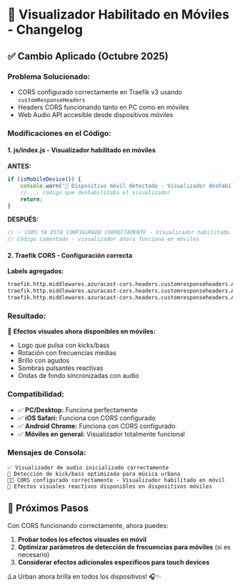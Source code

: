 # 🎉 Visualizador Habilitado en Móviles - Changelog

## ✅ Cambio Aplicado (Octubre 2025)

### **Problema Solucionado:**
- CORS configurado correctamente en Traefik v3 usando `customResponseHeaders`
- Headers CORS funcionando tanto en PC como en móviles
- Web Audio API accesible desde dispositivos móviles

### **Modificaciones en el Código:**

#### **1. js/index.js - Visualizador habilitado en móviles**

**ANTES:** 
```javascript
if (isMobileDevice()) {
    console.warn('📱 Dispositivo móvil detectado - Visualizador deshabilitado');
    // ... código que deshabilitaba el visualizador
    return;
}
```

**DESPUÉS:**
```javascript
// ✅ CORS YA ESTÁ CONFIGURADO CORRECTAMENTE - Visualizador habilitado en móviles
// Código comentado - visualizador ahora funciona en móviles
```

#### **2. Traefik CORS - Configuración correcta**

**Labels agregados:**
```bash
traefik.http.middlewares.azuracast-cors.headers.customresponseheaders.Access-Control-Allow-Origin=*
traefik.http.middlewares.azuracast-cors.headers.customresponseheaders.Access-Control-Allow-Methods=GET,HEAD,OPTIONS
traefik.http.middlewares.azuracast-cors.headers.customresponseheaders.Access-Control-Allow-Headers=*
```

### **Resultado:**

🎵 **Efectos visuales ahora disponibles en móviles:**
- Logo que pulsa con kicks/bass
- Rotación con frecuencias medias  
- Brillo con agudos
- Sombras pulsantes reactivas
- Ondas de fondo sincronizadas con audio

### **Compatibilidad:**
- ✅ **PC/Desktop:** Funciona perfectamente
- ✅ **iOS Safari:** Funciona con CORS configurado
- ✅ **Android Chrome:** Funciona con CORS configurado
- ✅ **Móviles en general:** Visualizador totalmente funcional

### **Mensajes de Consola:**
```
✅ Visualizador de audio inicializado correctamente
🎵 Detección de kick/bass optimizada para música urbana
📱✅ CORS configurado correctamente - Visualizador habilitado en móvil
🎨 Efectos visuales reactivos disponibles en dispositivos móviles
```

## 🚀 Próximos Pasos

Con CORS funcionando correctamente, ahora puedes:

1. **Probar todos los efectos visuales en móvil**
2. **Optimizar parámetros de detección de frecuencias para móviles** (si es necesario)
3. **Considerar efectos adicionales específicos para touch devices**

¡La Urban ahora brilla en todos los dispositivos! 🎧✨
